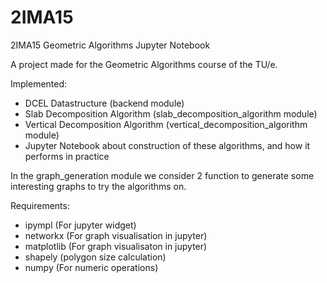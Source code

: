 # 2IMA15
2IMA15 Geometric Algorithms Jupyter Notebook

A project made for the Geometric Algorithms course of the TU/e. 

Implemented:
- DCEL Datastructure (backend module)
- Slab Decomposition Algorithm (slab_decomposition_algorithm module) 
- Vertical Decomposition Algorithm (vertical_decomposition_algorithm module)
- Jupyter Notebook about construction of these algorithms, and how it performs in practice 
 
In the graph_generation module we consider 2 function to generate some interesting graphs to try the algorithms on. 


Requirements:
- ipympl (For jupyter widget)
- networkx (For graph visualisation in jupyter)
- matplotlib (For graph visualisaton in jupyter)
- shapely (polygon size calculation)
- numpy (For numeric operations)
